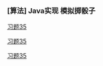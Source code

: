 ### [算法] Java实现 模拟掷骰子
[习题35](https://blog.csdn.net/cook2eat/article/details/45174765)

[习题35](https://blog.csdn.net/CLoudLord3/article/details/56669214)

[习题35](https://www.cnblogs.com/richaaaard/p/4576787.html)
